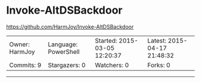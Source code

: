 # Invoke-AltDSBackdoor

https://github.com/HarmJoy/Invoke-AltDSBackdoor
<blockquote>
<no description>
</blockquote>

<table>
<tr><td>Owner: HarmJoy</td>
    <td>Language: PowerShell</td>
    <td>Started: 2015-03-05 12:20:37</td>
    <td>Latest: 2015-04-17 21:48:32</td></tr>
<tr><td>Commits: 9</td>
    <td>Stargazers: 0</td>
    <td>Watchers: 0</td>
    <td>Forks: 0</td></tr>
</table>

---

